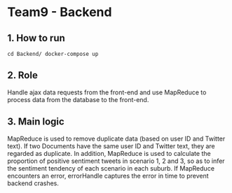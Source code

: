 # Team9 - Backend

## 1. How to run
    cd Backend/ docker-compose up


## 2. Role
Handle ajax data requests from the front-end and use MapReduce to process data from the database to the front-end.

## 3. Main logic
MapReduce is used to remove duplicate data (based on user ID and Twitter text). If two Documents have the same user ID and Twitter text, they are regarded as duplicate.
In addition, MapReduce is used to calculate the proportion of positive sentiment tweets in scenario 1, 2 and 3, so as to infer the sentiment tendency of each scenario in each suburb.
If MapReduce encounters an error, errorHandle captures the error in time to prevent backend crashes.

